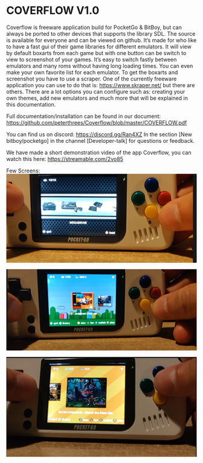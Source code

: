# COVERFLOW V1.0



Coverflow is freeware application build for PocketGo & BitBoy, but can always be ported to other devices that supports the library SDL. The source is available for everyone and can be viewed on github. It’s made for who like to have a fast gui of their game libraries for different emulators. It will view by default boxarts from each game but with one button can be switch to view to screenshot of your games. It’s easy to switch fastly between emulators and many roms without having long loading times. You can even make your own favorite list for each emulator. To get the boxarts and screenshot you have to use a scraper. One of the currently freeware application you can use to do that is: https://www.skraper.net/ but there are others. There are a lot options you can configure such as: creating your own themes, add new emulators and much more that will be explained in this documentation.

Full documentation/installation can be found in our document: https://github.com/peterthrees/Coverflow/blob/master/COVERFLOW.pdf

You can find us on discord: https://discord.gg/Ran4XZ
In the section  [New bitboy/pocketgo] in the channel [Developer-talk] for questions or feedback.

We have made a short demonstration video of the app Coverflow, you can watch this here: https://streamable.com/2vo85

Few Screens:
![](screenshots/screen1.png)

![](screenshots/screen2.png)

![](screenshots/screen3.png)

